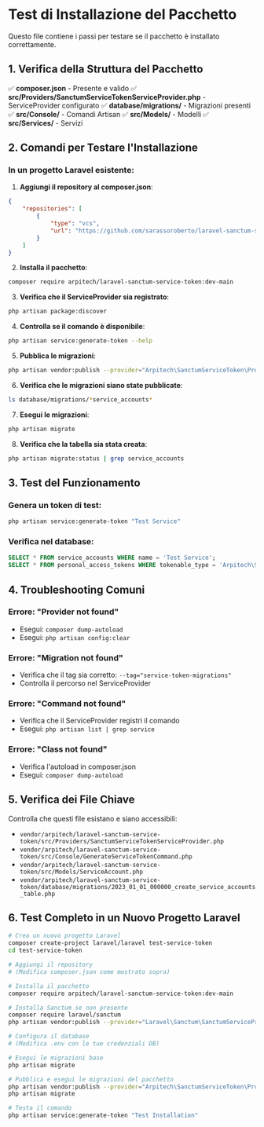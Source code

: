 # Test di Installazione del Pacchetto

Questo file contiene i passi per testare se il pacchetto è installato correttamente.

## 1. Verifica della Struttura del Pacchetto

✅ **composer.json** - Presente e valido
✅ **src/Providers/SanctumServiceTokenServiceProvider.php** - ServiceProvider configurato
✅ **database/migrations/** - Migrazioni presenti
✅ **src/Console/** - Comandi Artisan
✅ **src/Models/** - Modelli
✅ **src/Services/** - Servizi

## 2. Comandi per Testare l'Installazione

### In un progetto Laravel esistente:

1. **Aggiungi il repository al composer.json**:
```json
{
    "repositories": [
        {
            "type": "vcs",
            "url": "https://github.com/sarassoroberto/laravel-sanctum-service-token.git"
        }
    ]
}
```

2. **Installa il pacchetto**:
```bash
composer require arpitech/laravel-sanctum-service-token:dev-main
```

3. **Verifica che il ServiceProvider sia registrato**:
```bash
php artisan package:discover
```

4. **Controlla se il comando è disponibile**:
```bash
php artisan service:generate-token --help
```

5. **Pubblica le migrazioni**:
```bash
php artisan vendor:publish --provider="Arpitech\SanctumServiceToken\Providers\SanctumServiceTokenServiceProvider" --tag="service-token-migrations"
```

6. **Verifica che le migrazioni siano state pubblicate**:
```bash
ls database/migrations/*service_accounts*
```

7. **Esegui le migrazioni**:
```bash
php artisan migrate
```

8. **Verifica che la tabella sia stata creata**:
```bash
php artisan migrate:status | grep service_accounts
```

## 3. Test del Funzionamento

### Genera un token di test:
```bash
php artisan service:generate-token "Test Service"
```

### Verifica nel database:
```sql
SELECT * FROM service_accounts WHERE name = 'Test Service';
SELECT * FROM personal_access_tokens WHERE tokenable_type = 'Arpitech\SanctumServiceToken\Models\ServiceAccount';
```

## 4. Troubleshooting Comuni

### Errore: "Provider not found"
- Esegui: `composer dump-autoload`
- Esegui: `php artisan config:clear`

### Errore: "Migration not found"
- Verifica che il tag sia corretto: `--tag="service-token-migrations"`
- Controlla il percorso nel ServiceProvider

### Errore: "Command not found"
- Verifica che il ServiceProvider registri il comando
- Esegui: `php artisan list | grep service`

### Errore: "Class not found"
- Verifica l'autoload in composer.json
- Esegui: `composer dump-autoload`

## 5. Verifica dei File Chiave

Controlla che questi file esistano e siano accessibili:

- `vendor/arpitech/laravel-sanctum-service-token/src/Providers/SanctumServiceTokenServiceProvider.php`
- `vendor/arpitech/laravel-sanctum-service-token/src/Console/GenerateServiceTokenCommand.php`
- `vendor/arpitech/laravel-sanctum-service-token/src/Models/ServiceAccount.php`
- `vendor/arpitech/laravel-sanctum-service-token/database/migrations/2023_01_01_000000_create_service_accounts_table.php`

## 6. Test Completo in un Nuovo Progetto Laravel

```bash
# Crea un nuovo progetto Laravel
composer create-project laravel/laravel test-service-token
cd test-service-token

# Aggiungi il repository
# (Modifica composer.json come mostrato sopra)

# Installa il pacchetto
composer require arpitech/laravel-sanctum-service-token:dev-main

# Installa Sanctum se non presente
composer require laravel/sanctum
php artisan vendor:publish --provider="Laravel\Sanctum\SanctumServiceProvider"

# Configura il database
# (Modifica .env con le tue credenziali DB)

# Esegui le migrazioni base
php artisan migrate

# Pubblica e esegui le migrazioni del pacchetto
php artisan vendor:publish --provider="Arpitech\SanctumServiceToken\Providers\SanctumServiceTokenServiceProvider" --tag="service-token-migrations"
php artisan migrate

# Testa il comando
php artisan service:generate-token "Test Installation"
```
